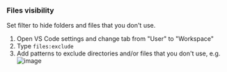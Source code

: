 ### Files visibility
Set filter to hide folders and files that you don't use.
1. Open VS Code settings and change tab from "User" to "Workspace"
2. Type ```files:exclude```
3. Add patterns to exclude directories and/or files that you don't use, e.g.
![image](https://user-images.githubusercontent.com/25130181/225679725-4931eec1-232d-43ef-8e09-097fcb07a165.png)
